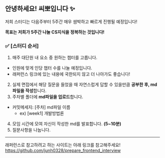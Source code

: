 ## 안녕하세요! 씨뽀입니다 ✨

저희 스터디는 다음주부터 5주간 매우 쌈박하고 빠르게 진행될 예정입니다!

**목표는 저희가 5주간 나눌 CS지식을 정복하는 것입니다!**

### ✅ [스터디 순서]

1. 매주 대단원 내 요소 중 원하는 챕터를 고릅니다.

- 인원에 맞게 인당 챕터 수를 나눌 예정입니다.
- 래퍼런스 링크에 있는 내용에 국한되지 않고 더 나아가도 좋습니다!

2. 실제 면접에서 해당 질문을 들었을 때 자연스럽게 답할 수 있을만큼 **공부한 후, md파일을 작성**합니다.
3. 주차별 폴더에 **md파일을 업로드**합니다.

- 커밋메세지: [주차] md파일 이름
  - ex) [week1] 개발방법론

4. 모임 시간에 모여 자신이 작성한 md를 발표합니다. **(5~10분)**
5. 질문사항을 나눕니다.

---

래퍼런스로 참고하려고 하는 사이트는 아래 링크를 참고해주세요!
https://github.com/junh0328/prepare_frontend_interview
